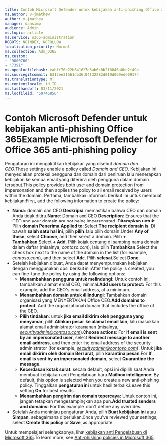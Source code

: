 ```yaml
---
title: Contoh Microsoft Defender untuk kebijakan anti-phishing Office 365
ms.author: v-jmathew
author: v-jmathew
manager: dansimp
audience: Admin
ms.topic: article
ms.service: o365-administration
ROBOTS: NOINDEX, NOFOLLOW
localization_priority: Normal
ms.collection: Adm_O365
ms.custom:
- "9000760"
- "7391"
ms.openlocfilehash: eabff70c22b641627d3ab6c0b2f8846a0be2f49e
ms.sourcegitcommit: 6312ee31561db36104f32282d019d069ede69174
ms.translationtype: MT
ms.contentlocale: id-ID
ms.lasthandoff: 03/11/2021
ms.locfileid: "50746856"
---
```

# <a name="example-microsoft-defender-for-office-365-anti-phishing-policy"></a><span data-ttu-id="da6bf-102">Contoh Microsoft Defender untuk kebijakan anti-phishing Office 365</span><span class="sxs-lookup"><span data-stu-id="da6bf-102">Example Microsoft Defender for Office 365 anti-phishing policy</span></span>

<span data-ttu-id="da6bf-103">Pengaturan ini mengaktifkan kebijakan yang disebut *domain dan CEO*.</span><span class="sxs-lookup"><span data-stu-id="da6bf-103">These settings enable a policy called *Domain and CEO*.</span></span> <span data-ttu-id="da6bf-104">Kebijakan ini menyediakan proteksi pengguna dan domain dari peniruan lalu menerapkan kebijakan ke semua email yang diterima oleh pengguna dalam domain tersebut.</span><span class="sxs-lookup"><span data-stu-id="da6bf-104">This policy provides both user and domain protection from impersonation and then applies the policy to all email received by users within the domain.</span></span> <span data-ttu-id="da6bf-105">Pertama, tambahkan informasi berikut ini untuk membuat kebijakan:</span><span class="sxs-lookup"><span data-stu-id="da6bf-105">First, add the following information to create the policy:</span></span>

- <span data-ttu-id="da6bf-106">**Nama**: domain dan CEO **Deskripsi**: memastikan bahwa CEO dan domain Anda tidak ditiru.</span><span class="sxs-lookup"><span data-stu-id="da6bf-106">**Name**: Domain and CEO **Description**: Ensures that the CEO and your domain are not being impersonated.</span></span>
  <span data-ttu-id="da6bf-107">**Diterapkan untuk**: Pilih **domain Penerima**.</span><span class="sxs-lookup"><span data-stu-id="da6bf-107">**Applied to**: Select **The recipient domain is**.</span></span> <span data-ttu-id="da6bf-108">Di bawah **salah satu hal ini**, pilih **pilih**, lalu pilih domain.</span><span class="sxs-lookup"><span data-stu-id="da6bf-108">Under **Any of these**, select **Choose**, and then select a domain.</span></span> <span data-ttu-id="da6bf-109">Pilih **+ Tambahkan**.</span><span class="sxs-lookup"><span data-stu-id="da6bf-109">Select **+ Add**.</span></span> <span data-ttu-id="da6bf-110">Pilih kotak centang di samping nama domain dalam daftar (misalnya, *contoso.com*), lalu pilih **Tambahkan**.</span><span class="sxs-lookup"><span data-stu-id="da6bf-110">Select the check box next to the name of the domain in the list (for example, *contoso.com*), and then select **Add**.</span></span> <span data-ttu-id="da6bf-111">Pilih **selesai**.</span><span class="sxs-lookup"><span data-stu-id="da6bf-111">Select **Done**.</span></span>
- <span data-ttu-id="da6bf-112">Setelah kebijakan dibuat, Anda dapat menyempurnakan kebijakan dengan menggunakan opsi berikut ini:</span><span class="sxs-lookup"><span data-stu-id="da6bf-112">After the policy is created, you can fine-tune the policy by using the following options:</span></span>
  - <span data-ttu-id="da6bf-113">**Menambahkan pengguna untuk melindungi:** Untuk contoh ini, tambahkan alamat email CEO, minimal.</span><span class="sxs-lookup"><span data-stu-id="da6bf-113">**Add users to protect:** For this example, add the CEO's email address, at a minimum.</span></span>
  - <span data-ttu-id="da6bf-114">**Menambahkan domain untuk dilindungi**: Tambahkan domain organisasi yang MENYERTAKAN Office CEO.</span><span class="sxs-lookup"><span data-stu-id="da6bf-114">**Add domains to protect**: Add the organizational domain that includes the office of the CEO.</span></span>
  - <span data-ttu-id="da6bf-115">**Pilih tindakan**: untuk **jika email dikirim oleh pengguna yang menyamar**, pilih **Alihkan pesan ke alamat email lain**, lalu masukkan alamat email administrator keamanan (misalnya, *securityadmin@contoso.com*).</span><span class="sxs-lookup"><span data-stu-id="da6bf-115">**Choose actions**: For **If email is sent by an impersonated user**, select **Redirect message to another email address**, and then enter the email address of the security administrator (for example, *securityadmin@contoso.com*).</span></span> <span data-ttu-id="da6bf-116">Untuk **jika email dikirim oleh domain Bersurat**, pilih **karantina pesan**.</span><span class="sxs-lookup"><span data-stu-id="da6bf-116">For **If email is sent by an impersonated domain**, select **Quarantine the message**.</span></span>
  - <span data-ttu-id="da6bf-117">**Kecerdasan kotak surat**: secara default, opsi ini dipilih saat Anda membuat kebijakan anti Pengelabuan baru.</span><span class="sxs-lookup"><span data-stu-id="da6bf-117">**Mailbox intelligence**: By default, this option is selected when you create a new anti-phishing policy.</span></span> <span data-ttu-id="da6bf-118">Tinggalkan **pengaturan ini** untuk hasil terbaik.</span><span class="sxs-lookup"><span data-stu-id="da6bf-118">Leave this setting **On** for best results.</span></span>
  - <span data-ttu-id="da6bf-119">**Menambahkan pengirim dan domain tepercaya:** Untuk contoh ini, jangan tetapkan mengesampingkan apa pun.</span><span class="sxs-lookup"><span data-stu-id="da6bf-119">**Add trusted senders and domains:** For this example, don't define any overrides.</span></span>
- <span data-ttu-id="da6bf-120">Setelah Anda meninjau pengaturan Anda, pilih **Buat kebijakan ini** atau **Simpan**, sebagaimana diperlukan.</span><span class="sxs-lookup"><span data-stu-id="da6bf-120">Once you've reviewed your settings, select **Create this policy** or **Save**, as appropriate.</span></span>

<span data-ttu-id="da6bf-121">Untuk mempelajari selengkapnya, lihat [kebijakan anti Pengelabuan di Microsoft 365](https://go.microsoft.com/fwlink/?linkid=2092235).</span><span class="sxs-lookup"><span data-stu-id="da6bf-121">To learn more, see [Anti-phishing policies in Microsoft 365](https://go.microsoft.com/fwlink/?linkid=2092235).</span></span>

